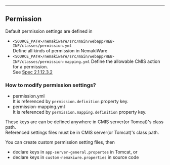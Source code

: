 ---

## Permission
Default permission settings are defined in  
* `<SOURCE_PATH>/nemakiware/src/main/webapp/WEB-INF/classes/permission.yml`  
Define all kinds of permission in NemakiWare
* `<SOURCE_PATH>/nemakiware/src/main/webapp/WEB-INF/classes/permission-mapping.yml`
Define the allowable CMIS action for a permission.  
See [Spec 2.1.12.3.2](http://docs.oasis-open.org/cmis/CMIS/v1.1/os/CMIS-v1.1-os.html#x1-7700012)

### How to modify permission settings?
* permission.yml  
It is referenced by `permission.definition` property key.
* permission-mapping.yml  
It is referenced by `permission.mapping.definition` property key.  

These keys are can be defined anywhere in CMIS server(or Tomcat)'s class path.  
Referenced settings files must be in CMIS server(or Tomcat)'s class path.  
 
You can create custom permission setting files, then 
* declare keys in `app-server-general.propertes` in Tomcat, or  
* declare keys in `custom-nemakiwre.properties` in source code